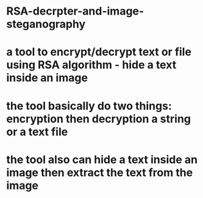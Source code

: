 # RSA-decrpter-and-image-steganography
# a tool to encrypt/decrypt text or file using RSA algorithm - hide a text inside an image
# the tool basically do two things: encryption then decryption a string or a text file
# the tool also can hide a text inside an image then extract the text from the image 
